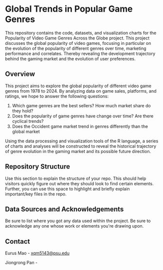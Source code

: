 # Global Trends in Popular Game Genres

This repository contains the code, datasets, and visualization charts for the Popularity of Video Game Genres Across the Globe project. This project discusses the global popularity of video games, focusing in particular on the evolution of the popularity of different genres over time, marketing performance and correlates. Thereby revealing the development trajectory behind the gaming market and the evolution of user preferences.

## Overview

This project aims to explore the global popularity of different video game genres from 1978 to 2024. By analyzing data on game sales, platforms, and ratings, we hope to answer the following questions:
  1. Which game genres are the best sellers? How much market share do they hold?
  2. Does the popularity of game genres have change over time? Are there cyclical trends?
  3. Does the Occident game market trend in genres differently than the global market

Using the data processing and visualization tools of the R language, a series of charts and analyses will be constructed to reveal the historical trajectory of genre evolution in the gaming market and its possible future direction.

## Repository Structure

Use this section to explain the structure of your repo. This should help visitors quickly figure out where they should look to find certain elements. Further, you can use this space to highlight and briefly explain important/key files in the repo.

## Data Sources and Acknowledgements

Be sure to list where you got any data used within the project. Be sure to acknowledge any one whose work or elements you're drawing upon.

## Contact

Eurus Mao - xqm5143@psu.edu 

Jiongrong Pan - 
